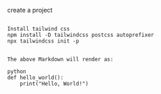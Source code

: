 create a project 
```npm create vite@latest tic-tac-toe -- --template react

Install tailwind css
npm install -D tailwindcss postcss autoprefixer
npx tailwindcss init -p


The above Markdown will render as:

python
def hello_world():
    print("Hello, World!")
```
